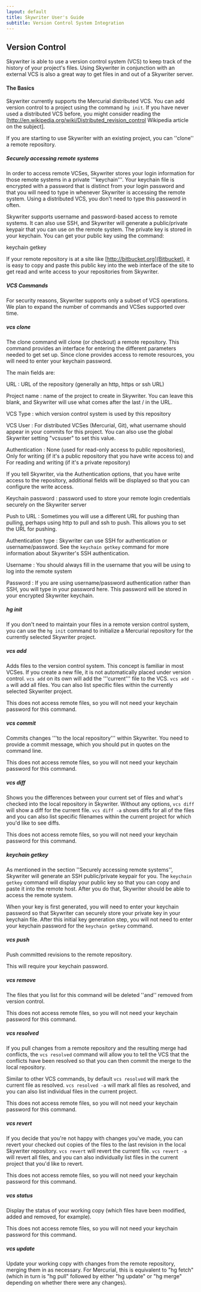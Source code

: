 ```yaml
---
layout: default
title: Skywriter User's Guide
subtitle: Version Control System Integration
---
```



Version Control
---------------

Skywriter is able to use a version control system (VCS) to keep track of the history of your project's files. Using Skywriter in conjunction with an external VCS is also a great way to get files in and out of a Skywriter server.

#### The Basics ####

Skywriter currently supports the Mercurial distributed VCS. You can add version control to a project using the command `hg init`. If you have never used a distributed VCS before, you might consider reading the [http://en.wikipedia.org/wiki/Distributed_revision_control Wikipedia article on the subject].

If you are starting to use Skywriter with an existing project, you can ''clone'' a remote repository.

##### Securely accessing remote systems #####

In order to access remote VCSes, Skywriter stores your login information for those remote systems in a private '''keychain'''. Your keychain file is encrypted with a password that is distinct from your login password and that you will need to type in whenever Skywriter is accessing the remote system. Using a distributed VCS, you don't need to type this password in often.

Skywriter supports username and password-based access to remote systems. It can also use SSH, and Skywriter will generate a public/private keypair that you can use on the remote system. The private key is stored in your keychain. You can get your public key using the command:

  keychain getkey

If your remote repository is at a site like [http://bitbucket.org](Bitbucket), it is easy to copy and paste this public key into the web interface of the site to get read and write access to your repositories from Skywriter.

##### VCS Commands #####

For security reasons, Skywriter supports only a subset of VCS operations. We plan to expand the number of commands and VCSes supported over time.

##### vcs clone #####

The clone command will clone (or checkout) a remote repository. This command provides an interface for entering the different parameters needed to get set up. Since clone provides access to remote resources, you will need to enter your keychain password.

The main fields are:

URL
: URL of the repository (generally an http, https or ssh URL)

Project name
: name of the project to create in Skywriter. You can leave this blank, and Skywriter will use what comes after the last / in the URL.

VCS Type
: which version control system is used by this repository

VCS User
: For distributed VCSes (Mercurial, Git), what username should appear in your commits for this project. You can also use the global Skywriter setting "vcsuser" to set this value.

Authentication
: None (used for read-only access to public repositories), Only for writing (if it's a public repository that you have write access to) and For reading and writing (if it's a private repository)

If you tell Skywriter, via the Authentication options, that you have write access to the repository, additional fields will be displayed so that you can configure the write access.

Keychain password
: password used to store your remote login credentials securely on the Skywriter server

Push to URL
: Sometimes you will use a different URL for pushing than pulling, perhaps using http to pull and ssh to push. This allows you to set the URL for pushing.

Authentication type
: Skywriter can use SSH for authentication or username/password. See the `keychain getkey` command for more information about Skywriter's SSH authentication.

Username
: You should always fill in the username that you will be using to log into the remote system

Password
: If you are using username/password authentication rather than SSH, you will type in your password here. This password will be stored in your encrypted Skywriter keychain.

##### hg init #####

If you don't need to maintain your files in a remote version control system, you can use the `hg init` command to initialize a Mercurial repository for the currently selected Skywriter project.

##### vcs add #####

Adds files to the version control system. This concept is familiar in most VCSes. If you create a new file, it is not automatically placed under version control. `vcs add` on its own will add the '''current''' file to the VCS. `vcs add -a` will add all files. You can also list specific files within the currently selected Skywriter project.

This does not access remote files, so you will not need your keychain password for this command.

##### vcs commit #####

Commits changes '''to the local repository''' within Skywriter. You need to provide a commit message, which you should put in quotes on the command line.

This does not access remote files, so you will not need your keychain password for this command.

##### vcs diff #####

Shows you the differences between your current set of files and what's checked into the local repository in Skywriter. Without any options, `vcs diff` will show a diff for the current file. `vcs diff -a` shows diffs for all of the files and you can also list specific filenames within the current project for which you'd like to see diffs.

This does not access remote files, so you will not need your keychain password for this command.

##### keychain getkey #####

As mentioned in the section ''Securely accessing remote systems'', Skywriter will generate an SSH public/private keypair for you. The `keychain getkey` command will display your public key so that you can copy and paste it into the remote host. After you do that, Skywriter should be able to access the remote system.

When your key is first generated, you will need to enter your keychain password so that Skywriter can securely store your private key in your keychain file. After this initial key generation step, you will not need to enter your keychain password for the `keychain getkey` command.

##### vcs push #####

Push committed revisions to the remote repository.

This will require your keychain password.

##### vcs remove #####

The files that you list for this command will be deleted ''and'' removed from version control.

This does not access remote files, so you will not need your keychain password for this command.

##### vcs resolved #####

If you pull changes from a remote repository and the resulting merge had conflicts, the `vcs resolved` command will allow you to tell the VCS that the conflicts have been resolved so that you can then commit the merge to the local repository.

Similar to other VCS commands, by default `vcs resolved` will mark the current file as resolved. `vcs resolved -a` will mark all files as resolved, and you can also list individual files in the current project.

This does not access remote files, so you will not need your keychain password for this command.

##### vcs revert #####

If you decide that you're not happy with changes you've made, you can revert your checked out copies of the files to the last revision in the local Skywriter repository. `vcs revert` will revert the current file. `vcs revert -a` will revert all files, and you can also individually list files in the current project that you'd like to revert.

This does not access remote files, so you will not need your keychain password for this command.

##### vcs status #####

Display the status of your working copy (which files have been modified, added and removed, for example).

This does not access remote files, so you will not need your keychain password for this command.

##### vcs update #####

Update your working copy with changes from the remote repository, merging them in as necessary. For Mercurial, this is equivalent to "hg fetch" (which in turn is "hg pull" followed by either "hg update" or "hg merge" depending on whether there were any changes).

